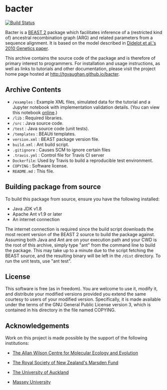 bacter
======

[![Build Status](https://github.com/tgvaughan/bacter/workflows/Unit%2Fintegration%20tests/badge.svg)](https://github.com/tgvaughan/bacter/actions?query=workflow%3A%22Unit%2Fintegration+tests%22)

Bacter is a [BEAST 2](http://www.beast2.org)  package which facilitates
inference of a (restricted kind of) ancestral recombination graph (ARG) and
related parameters from a sequence alignment.  It is based on the model
described in [Didelot et al.'s 2010 Genetics paper][1].

This archive contains the source code of the package and is therefore of
primary interest to programmers.  For installation and usage instructions, as
well as links to tutorials and other documentation, please visit the project
home page hosted at http://tgvaughan.github.io/bacter.

Archive Contents
----------------

* `/examples` : Example XML files, simulated data for the tutorial and a
  Jupyter notebook with implementation validation details. (You can view this
  notebook [online][2].) 
* `/lib` : Required libraries.
* `/src` : Java source code.
* `/test` : Java source code (unit tests).
* `/templates` : BEAUti templates.
* `version.xml` : BEAST package version file.
* `build.xml` : Ant build script.
* `.gitignore` : Causes SCM to ignore certain files
* `.travis.yml` : Control file for Travis CI server
* `Dockerfile`: Used by Travis to build a reproducible test environment.
* `COPYING` : Software license.
* `README.md` : This file.

Building package from source
----------------------------

To build this package from source, ensure you have the following installed:

* Java JDK v1.8 
* Apache Ant v1.9 or later
* An internet connection

The internet connection is required since the build script downloads the most
recent version of the BEAST 2 source to build the package against.
Assuming both Java and Ant are on your execution path and your CWD is the root of
this archive, simply type "ant" from the command line to build the package.
This may take up to a minute due to the script fetching the BEAST source, and
the resulting binary will be left in the `/dist` directory.
To run the unit tests, use "ant test".

License
-------

This software is free (as in freedom). You are welcome to use it, modify it,
and distribute your modified versions provided you extend the same courtesy to
users of your modified version.  Specifically, it is made available under the
terms of the GNU General Public License version 3, which is contained in his
directory in the file named COPYING.

Acknowledgements
----------------

Work on this project is made possible by the support of the following institutions:

* [The Allan Wilson Centre for Molecular Ecology and Evolution](http://www.allanwilsoncentre.ac.nz)

* [The Royal Society of New Zealand's Marsden Fund](http://www.royalsociety.org.nz/programmes/funds/marsden/)

* [The University of Auckland](http://auckland.ac.nz)

* [Massey University](http://www.massey.ac.nz)

[1]: http://www.genetics.org/content/186/4/1435
[2]: http://nbviewer.jupyter.org/github/tgvaughan/bacter/blob/master/examples/Validation.ipynb
